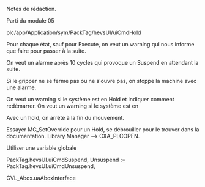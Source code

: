 Notes de rédaction.

Parti du module 05

plc/app/Application/sym/PackTag/hevsUI/uiCmdHold



Pour chaque état, sauf pour Execute, on veut un warning qui nous informe que faire pour passer à la suite.

On veut un alarme après 10 cycles qui provoque un Suspend en attendant la suite.

Si le gripper ne se ferme pas ou ne s'ouvre pas, on stoppe la machine avec une alarme.


On veut un warning si le système est en Hold et indiquer comment redémarrer.
On veut un warning si le système est en 

Avec un hold, on arrête à la fin du mouvement.

Essayer MC_SetOverride pour un Hold, se débrouiller pour le trouver dans la documentation.
Library Manager --> CXA_PLCOPEN.

Utiliser une variable globale

PackTag.hevsUI.uiCmdSuspend,
                   Unsuspend := PackTag.hevsUI.uiCmdUnsuspend,

GVL_Abox.uaAboxInterface                   
